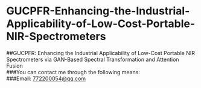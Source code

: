 # GUCPFR-Enhancing-the-Industrial-Applicability-of-Low-Cost-Portable-NIR-Spectrometers   
##GUCPFR: Enhancing the Industrial Applicability of Low-Cost Portable NIR Spectrometers via GAN-Based Spectral Transformation and Attention Fusion  
###You can contact me through the following means:  
###Email: 772200054@qq.com  
